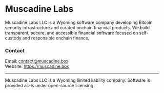 # Muscadine Labs
Muscadine Labs LLC is a Wyoming software company developing Bitcoin security infrastructure and curated onchain financial products. We build transparent, secure, and accessible financial software focused on self-custody and responsible onchain finance.

### Contact
Email: contact@muscadine.box  
Website: https://muscadine.box  

---
Muscadine Labs LLC is a Wyoming limited liability company. Software is provided as-is under open-source licensing.
